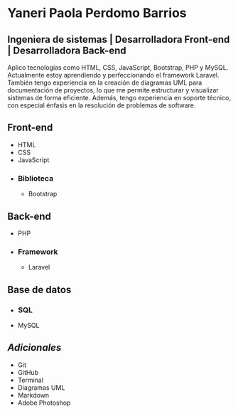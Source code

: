 # Yaneri Paola Perdomo Barrios
## Ingeniera de sistemas | Desarrolladora Front-end | Desarrolladora Back-end 

Aplico tecnologías como HTML, CSS, JavaScript, Bootstrap, PHP y MySQL. Actualmente estoy aprendiendo y perfeccionando el framework Laravel. También tengo experiencia en la creación de diagramas UML para documentación de proyectos, lo que me permite estructurar y visualizar sistemas de forma eficiente. Además, tengo experiencia en soporte técnico, con especial énfasis en la resolución de problemas de software.

## Front-end
* HTML
* CSS
* JavaScript
- ### Biblioteca
  - Bootstrap
## Back-end
* PHP
- ### Framework
  - Laravel
## Base de datos
  - ### SQL
  - MySQL
## _Adicionales_
* Git 
* GitHub
* Terminal
* Diagramas UML
* Markdown
* Adobe Photoshop
